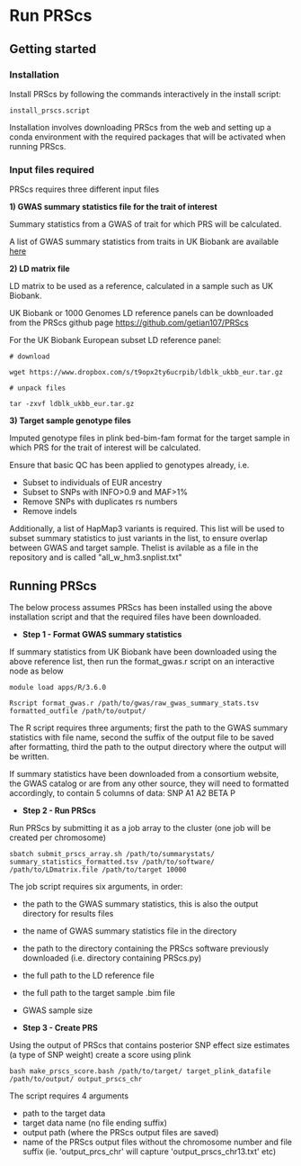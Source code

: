 # Run PRScs

## Getting started

### Installation

Install PRScs by following the commands interactively in the install script: 

```
install_prscs.script
```

Installation involves downloading PRScs from the web and setting up a conda environment with the required packages that will be activated when running PRScs.

### Input files required

PRScs requires three different input files

**1) GWAS summary statistics file for the trait of interest**

Summary statistics from a GWAS of trait for which PRS will be calculated.

A list of GWAS summary statistics from traits in UK Biobank are available [here](https://docs.google.com/spreadsheets/d/1kvPoupSzsSFBNSztMzl04xMoSC3Kcx3CrjVf4yBmESU/edit?ts=5b5f17db#gid=178908679)

**2) LD matrix file**

LD matrix to be used as a reference, calculated in a sample such as UK Biobank. 

UK Biobank or 1000 Genomes LD reference panels can be downloaded from the PRScs github page https://github.com/getian107/PRScs

For the UK Biobank European subset LD reference panel:

```
# download

wget https://www.dropbox.com/s/t9opx2ty6ucrpib/ldblk_ukbb_eur.tar.gz

# unpack files

tar -zxvf ldblk_ukbb_eur.tar.gz
```

**3) Target sample genotype files**

Imputed genotype files in plink bed-bim-fam format for the target sample in which PRS for the trait of interest will be calculated.

Ensure that basic QC has been applied to genotypes already, i.e.

* Subset to individuals of EUR ancestry
* Subset to SNPs with INFO>0.9 and MAF>1%
* Remove SNPs with duplicates rs numbers
* Remove indels

Additionally, a list of HapMap3 variants is required. This list will be used to subset summary statistics to just variants in the list, to ensure overlap between GWAS and target sample. Thelist is avilable as a file in the repository and is called "all_w_hm3.snplist.txt"

## Running PRScs

The below process assumes PRScs has been installed using the above installation script and that the required files have been downloaded.

* **Step 1 -  Format GWAS summary statistics**

If summary statistics from UK Biobank have been downloaded using the above reference list, then run the format_gwas.r script on an interactive node as below

```
module load apps/R/3.6.0

Rscript format_gwas.r /path/to/gwas/raw_gwas_summary_stats.tsv formatted_outfile /path/to/output/

```

The R script requires three arguments; first the path to the GWAS summary statistics with file name, second the suffix of the output file to be saved after formatting, third the path to the output directory where the output will be written.

If summary statistics have been downloaded from a consortium website, the GWAS catalog or are from any other source, they will need to formatted accordingly, to contain 5 columns of data: SNP A1 A2 BETA P


* **Step 2 - Run PRScs**

Run PRScs by submitting it as a job array to the cluster (one job will be created per chromosome)

```
sbatch submit_prscs_array.sh /path/to/summarystats/ summary_statistics_formatted.tsv /path/to/software/ /path/to/LDmatrix.file /path/to/target 10000
```

The job script requires six arguments, in order:
* the path to the GWAS summary statistics, this is also the output directory for results files
* the name of GWAS summary statistics file in the directory
* the path to the directory containing the PRScs software previously downloaded (i.e. directory containing PRScs.py) 
* the full path to the LD reference file
* the full path to the target sample .bim file 
* GWAS sample size


* **Step 3 - Create PRS**

Using the output of PRScs that contains posterior SNP effect size estimates (a type of SNP weight) create a score using plink

```
bash make_prscs_score.bash /path/to/target/ target_plink_datafile /path/to/output/ output_prscs_chr
```

The script requires 4 arguments
* path to the target data
* target data name (no file ending suffix)
* output path (where the PRScs output files are saved)
* name of the PRScs output files without the chromosome number and file suffix (ie. 'output_prcs_chr' will capture 'output_prscs_chr13.txt' etc)








